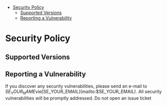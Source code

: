 - [Security Policy](#security-policy)
  	- [Supported Versions](#supported-versions)
	- [Reporting a Vulnerability](#reporting-a-vulnerability)
	
# Security Policy

## Supported Versions

## Reporting a Vulnerability
If you discover any security vulnerabilities, please send an e-mail to $SE_YOUR_NAME via [$SE_YOUR_EMAIL](mailto:$SE_YOUR_EMAIL). All security vulnerabilities will be promptly addressed. Do not open an issue ticket
